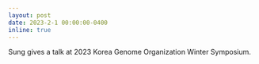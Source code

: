 ```yaml
---
layout: post
date: 2023-2-1 00:00:00-0400
inline: true
---
```


Sung gives a talk at 2023 Korea Genome Organization Winter Symposium.